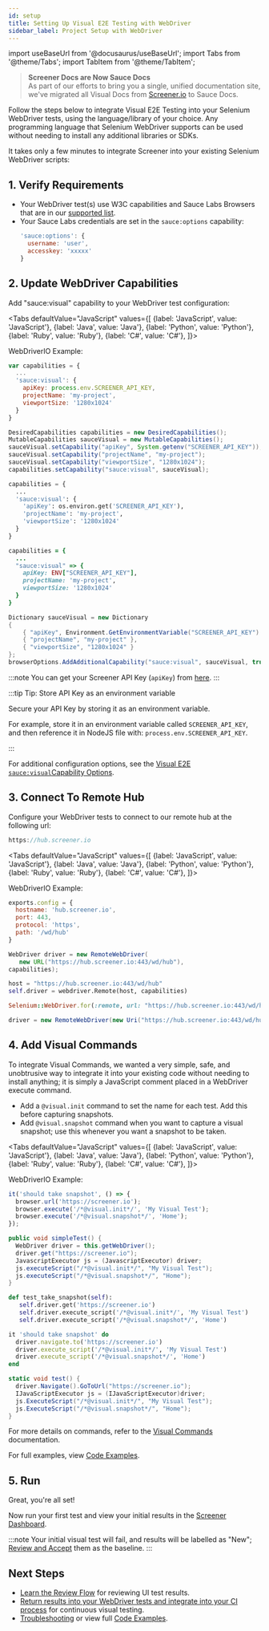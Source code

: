 ```yaml
---
id: setup
title: Setting Up Visual E2E Testing with WebDriver
sidebar_label: Project Setup with WebDriver
---
```


import useBaseUrl from '@docusaurus/useBaseUrl';
import Tabs from '@theme/Tabs';
import TabItem from '@theme/TabItem';

>**Screener Docs are Now Sauce Docs**<br/>
As part of our efforts to bring you a single, unified documentation site, we've migrated all Visual Docs from [Screener.io](https://screener.io) to Sauce Docs.

Follow the steps below to integrate Visual E2E Testing into your Selenium WebDriver tests, using the language/library of your choice. Any programming language that Selenium WebDriver supports can be used without needing to install any additional libraries or SDKs.

It takes only a few minutes to integrate Screener into your existing Selenium WebDriver scripts:

## 1. Verify Requirements

* Your WebDriver test(s) use W3C capabilities and Sauce Labs Browsers that are in our [supported list](/visual/e2e-testing/supported-browsers).
* Your Sauce Labs credentials are set in the `sauce:options` capability:
  ```javascript
  'sauce:options': {
    username: 'user',
    accesskey: 'xxxxx'
  }
  ```

## 2. Update WebDriver Capabilities

Add "sauce:visual" capability to your WebDriver test configuration:

<Tabs
  defaultValue="JavaScript"
  values={[
    {label: 'JavaScript', value: 'JavaScript'},
    {label: 'Java', value: 'Java'},
    {label: 'Python', value: 'Python'},
    {label: 'Ruby', value: 'Ruby'},
    {label: 'C#', value: 'C#'},
  ]}>

<TabItem value="JavaScript">

WebDriverIO Example:

```javascript
var capabilities = {
  ...
  'sauce:visual': {
    apiKey: process.env.SCREENER_API_KEY,
    projectName: 'my-project',
    viewportSize: '1280x1024'
  }
}
```

</TabItem>
<TabItem value="Java">

```java
DesiredCapabilities capabilities = new DesiredCapabilities();
MutableCapabilities sauceVisual = new MutableCapabilities();
sauceVisual.setCapability("apiKey", System.getenv("SCREENER_API_KEY"));
sauceVisual.setCapability("projectName", "my-project");
sauceVisual.setCapability("viewportSize", "1280x1024");
capabilities.setCapability("sauce:visual", sauceVisual);
```

</TabItem>
<TabItem value="Python">

```py
capabilities = {
  ...
  'sauce:visual': {
    'apiKey': os.environ.get('SCREENER_API_KEY'),
    'projectName': 'my-project',
    'viewportSize': '1280x1024'
  }
}
```

</TabItem>
<TabItem value="Ruby">

```rb
capabilities = {
  ...
  "sauce:visual" => {
    apiKey: ENV["SCREENER_API_KEY"],
    projectName: 'my-project',
    viewportSize: '1280x1024'
  }
}
```

</TabItem>
<TabItem value="C#">

```csharp
Dictionary sauceVisual = new Dictionary
{
    { "apiKey", Environment.GetEnvironmentVariable("SCREENER_API_KEY") },
    { "projectName", "my-project" },
    { "viewportSize", "1280x1024" }
};
browserOptions.AddAdditionalCapability("sauce:visual", sauceVisual, true);
```

</TabItem>
</Tabs>

:::note You can get your Screener API Key (`apiKey`) from [here](https://screener.io/v2/account/api-key).
:::

:::tip Tip: Store API Key as an environment variable

Secure your API Key by storing it as an environment variable.

For example, store it in an environment variable called `SCREENER_API_KEY`, and then reference it in NodeJS file with: `process.env.SCREENER_API_KEY`.

:::

For additional configuration options, see the [Visual E2E `sauce:visual`Capability Options](/visual/e2e-testing/commands-options/#saucevisual-capability-options).


## 3. Connect To Remote Hub

Configure your WebDriver tests to connect to our remote hub at the following url:

```java
https://hub.screener.io
```

<Tabs
  defaultValue="JavaScript"
  values={[
    {label: 'JavaScript', value: 'JavaScript'},
    {label: 'Java', value: 'Java'},
    {label: 'Python', value: 'Python'},
    {label: 'Ruby', value: 'Ruby'},
    {label: 'C#', value: 'C#'},
  ]}>

<TabItem value="JavaScript">

WebDriverIO Example:

```javascript
exports.config = {
  hostname: 'hub.screener.io',
  port: 443,
  protocol: 'https',
  path: '/wd/hub'
}
```

</TabItem>
<TabItem value="Java">

```java
WebDriver driver = new RemoteWebDriver(
   new URL("https://hub.screener.io:443/wd/hub"),
capabilities);
```

</TabItem>
<TabItem value="Python">

```py
host = "https://hub.screener.io:443/wd/hub"
self.driver = webdriver.Remote(host, capabilities)
```

</TabItem>
<TabItem value="Ruby">

```rb
Selenium::WebDriver.for(:remote, url: "https://hub.screener.io:443/wd/hub", desired_capabilities: caps)
```

</TabItem>
<TabItem value="C#">

```csharp
driver = new RemoteWebDriver(new Uri("https://hub.screener.io:443/wd/hub"), capabilities);
```

</TabItem>
</Tabs>


## 4. Add Visual Commands

To integrate Visual Commands, we wanted a very simple, safe, and unobtrusive way to integrate it into your existing code without needing to install anything; it is simply a JavaScript comment placed in a WebDriver execute command.

* Add a `@visual.init` command to set the name for each test. Add this before capturing snapshots.
* Add `@visual.snapshot` command when you want to capture a visual snapshot; use this whenever you want a snapshot to be taken.

<Tabs
  defaultValue="JavaScript"
  values={[
    {label: 'JavaScript', value: 'JavaScript'},
    {label: 'Java', value: 'Java'},
    {label: 'Python', value: 'Python'},
    {label: 'Ruby', value: 'Ruby'},
    {label: 'C#', value: 'C#'},
  ]}>

<TabItem value="JavaScript">

WebDriverIO Example:

```javascript
it('should take snapshot', () => {
  browser.url('https://screener.io');
  browser.execute('/*@visual.init*/', 'My Visual Test');
  browser.execute('/*@visual.snapshot*/', 'Home');
});
```

</TabItem>
<TabItem value="Java">

```java
public void simpleTest() {
  WebDriver driver = this.getWebDriver();
  driver.get("https://screener.io");
  JavascriptExecutor js = (JavascriptExecutor) driver;
  js.executeScript("/*@visual.init*/", "My Visual Test");
  js.executeScript("/*@visual.snapshot*/", "Home");
}
```

</TabItem>
<TabItem value="Python">

```py
def test_take_snapshot(self):
   self.driver.get('https://screener.io')
   self.driver.execute_script('/*@visual.init*/', 'My Visual Test')
   self.driver.execute_script('/*@visual.snapshot*/', 'Home')
```

</TabItem>
<TabItem value="Ruby">

```rb
it 'should take snapshot' do
  driver.navigate.to('https://screener.io')
  driver.execute_script('/*@visual.init*/', 'My Visual Test')
  driver.execute_script('/*@visual.snapshot*/', 'Home')
end
```

</TabItem>
<TabItem value="C#">

```csharp
static void test() {
  driver.Navigate().GoToUrl("https://screener.io");
  IJavaScriptExecutor js = (IJavaScriptExecutor)driver;
  js.ExecuteScript("/*@visual.init*/", "My Visual Test");
  js.ExecuteScript("/*@visual.snapshot*/", "Home");
}
```

</TabItem>
</Tabs>


For more details on commands, refer to the [Visual Commands](/visual/e2e-testing/commands-options) documentation.

For full examples, view [Code Examples](/visual/e2e-testing/code-examples).


## 5. Run

Great, you're all set!

Now run your first test and view your initial results in the [Screener Dashboard](https://screener.io/v2/dashboard).

:::note
Your initial visual test will fail, and results will be labelled as "New"; [Review and Accept](https://screener.io/v2/docs/visual-e2e/review-flow) them as the baseline.
:::


## Next Steps

* [Learn the Review Flow](/visual/e2e-testing/workflow/review-workflow) for reviewing UI test results.
* [Return results into your WebDriver tests and integrate into your CI process](/visual/e2e-testing/integrations/continuous-integration) for continuous visual testing.
* [Troubleshooting](/visual/e2e-testing/troubleshooting) or view full [Code Examples](/visual/e2e-testing/code-examples).
